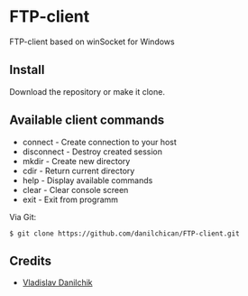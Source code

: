 # FTP-client
FTP-client based on winSocket for Windows

## Install
Download the repository or make it clone.

## Available client commands
* connect - Create connection to your host
* disconnect - Destroy created session
* mkdir - Create new directory
* cdir - Return current directory
* help - Display available commands
* clear - Clear console screen
* exit - Exit from programm

Via Git:
```
$ git clone https://github.com/danilchican/FTP-client.git
```

## Credits
* [Vladislav Danilchik](https://github.com/danilchican)
